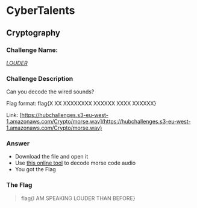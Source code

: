# CyberTalents
## Cryptography

### Challenge Name:
 [*LOUDER*](https://cybertalents.com/challenges/cryptography/louder)
 
### Challenge Description
Can you decode the wired sounds? 

Flag format: flag{X XX XXXXXXXX XXXXXX XXXX XXXXXX}

Link: [https://hubchallenges.s3-eu-west-1.amazonaws.com/Crypto/morse.wav](https://hubchallenges.s3-eu-west-1.amazonaws.com/Crypto/morse.wav)

### Answer
* Download the file and open it
* Use [this online tool](https://morsecode.world/international/decoder/audio-decoder-adaptive.html) to decode morse code audio
* You got the Flag

### The Flag
 > flag{I AM SPEAKING LOUDER THAN BEFORE}
